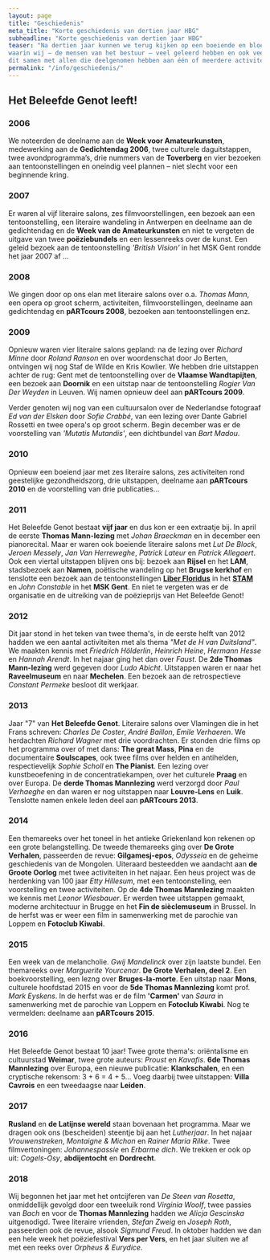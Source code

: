 ```yaml
---
layout: page
title: "Geschiedenis"
meta_title: "Korte geschiedenis van dertien jaar HBG"
subheadline: "Korte geschiedenis van dertien jaar HBG"
teaser: "Na dertien jaar kunnen we terug kijken op een boeiende en bloeiende periode, 
waarin wij – de mensen van het bestuur – veel geleerd hebben en ook veel genoten hebben, 
dit samen met allen die deelgenomen hebben aan één of meerdere activiteiten."
permalink: "/info/geschiedenis/"
---
```

## Het Beleefde Genot leeft! 

### 2006
We noteerden de deelname aan de **Week voor Amateurkunsten**, medewerking aan de **Gedichtendag 2006**, twee culturele daguitstappen, twee avondprogramma’s, drie nummers van de **Toverberg** en vier bezoeken aan tentoonstellingen en oneindig veel plannen – niet slecht voor een beginnende kring.

### 2007
Er waren al vijf literaire salons, zes filmvoorstellingen, een bezoek aan een tentoonstelling, een literaire wandeling in Antwerpen en deelname aan de gedichtendag en de **Week van de Amateurkunsten** en niet te vergeten de uitgave van twee **poëziebundels** en een lessenreeks over de kunst. Een geleid bezoek aan de tentoonstelling *'British Vision'* in het MSK Gent rondde het jaar 2007 af ...

### 2008
We gingen door op ons elan met literaire salons over o.a. *Thomas Mann*, een opera op groot scherm, activiteiten, filmvoorstellingen, deelname aan gedichtendag en **pARTcours 2008**, bezoeken aan tentoonstellingen enz.

### 2009
Opnieuw waren vier literaire salons gepland: na de lezing over *Richard Minne* door *Roland Ranson* en over woordenschat door Jo Berten, ontvingen wij nog Staf de Wilde en Kris Kowlier. We hebben drie uitstappen achter de rug: Gent met de tentoonstelling over de **Vlaamse Wandtapijten**, een bezoek aan **Doornik** en een uitstap naar de tentoonstelling *Rogier Van Der Weyden* in Leuven. Wij namen opnieuw deel aan **pARTcours 2009**.

Verder genoten wij nog van een cultuursalon over de Nederlandse fotograaf *Ed van der Elsken* door *Sofie Crabbé*, van een lezing over Dante Gabriel Rossetti en twee opera's op groot scherm. Begin december was er de voorstelling van *'Mutatis Mutandis'*, een dichtbundel van *Bart Madou*.

### 2010
Opnieuw een boeiend jaar met zes literaire salons, zes activiteiten rond geestelijke gezondheidszorg, drie uitstappen, deelname aan **pARTcours 2010** en de voorstelling van drie publicaties...

### 2011
Het Beleefde Genot bestaat **vijf jaar** en dus kon er een extraatje bij. In april de eerste **Thomas Mann-lezing** met *Johan Braeckman* en in december een pianorecital. Maar er waren ook boeiende literaire salons met *Lut De Block*, *Jeroen Messely*, *Jan Van Herreweghe*, *Patrick Lateur* en *Patrick Allegaert*. Ook een viertal uitstappen blijven ons bij: bezoek aan **Rijsel** en het **LAM**, stadsbezoek aan **Namen**, poëtische wandeling op het **Brugse kerkhof** en tenslotte een bezoek aan de tentoonstellingen [**Liber Floridus**][liberfloridus] in het [**STAM**][liberfloridus-stam] en *John Constable* in het **MSK Gent**. En niet te vergeten was er de organisatie en de uitreiking van de poëzieprijs van Het Beleefde Genot!

### 2012
Dit jaar stond in het teken van twee thema's, in de eerste helft van 2012 hadden we een aantal activiteiten met als thema *"Met de H van Duitsland"*. We maakten kennis met *Friedrich Hölderlin*, *Heinrich Heine*, *Hermann Hesse* en *Hannah Arendt*. In het najaar ging het dan over *Faust*. De **2de Thomas Mann-lezing** werd gegeven door *Ludo Abicht*. Uitstappen waren er naar het **Raveelmuseum** en naar **Mechelen**. Een bezoek aan de retrospectieve *Constant Permeke* besloot dit werkjaar.

### 2013
Jaar "7" van **Het Beleefde Genot**. Literaire salons over Vlamingen die in het Frans schreven: *Charles De Coster*, *André Baillon*, *Emile Verhaeren*. We herdachten *Richard Wagner* met drie voordrachten. Er stonden drie films op het programma over of met dans: **The great Mass**, **Pina** en de documentaire **Soulscapes**, ook twee films over helden en antihelden, respectievelijk *Sophie Scholl* en **The Pianist**. Een lezing over kunstbeoefening in de concentratiekampen, over het culturele **Praag** en over Europa. De **derde Thomas Mannlezing** werd verzorgd door *Paul Verhaeghe* en dan waren er nog uitstappen naar **Louvre-Lens** en **Luik**. Tenslotte namen enkele leden deel aan **pARTcours 2013**.

### 2014
Een themareeks over het toneel in het antieke Griekenland kon rekenen op een grote belangstelling. De tweede themareeks ging over **De Grote Verhalen**, passeerden de revue: **Gilgamesj-epos**, *Odysseia* en de geheime geschiedenis van de Mongolen. Uiteraard besteedden we aandacht aan **de Groote Oorlog** met twee activiteiten in het najaar. Een heus project was de herdenking van 100 jaar *Etty Hillesum*, met een tentoonstelling, een voorstelling en twee activiteiten. Op de **4de Thomas Mannlezing** maakten we kennis met *Leonor Wiesbauer*. Er werden twee uitstappen gemaakt, moderne architectuur in Brugge en het **Fin de sièclemuseum** in Brussel. In de herfst was er weer een film in samenwerking met de parochie van Loppem en **Fotoclub Kiwabi**.

### 2015
Een week van de melancholie. *Gwij Mandelinck* over zijn laatste bundel. Een themareeks over *Marguerite Yourcenar*. **De Grote Verhalen, deel 2**. Een boekvoorstelling, een lezng over **Bruges-la-morte**. Een uitstap naar **Mons**, culturele hoofdstad 2015 en voor de **5de Thomas Mannlezing** komt prof. *Mark Eyskens*. In de herfst was er de film **'Carmen'** van *Saura* in samenwerking met de parochie van Loppem en **Fotoclub Kiwabi**. Nog te vermelden: deelname aan **pARTcours 2015**.

### 2016
Het Beleefde Genot bestaat 10 jaar! Twee grote thema's: oriëntalisme en cultuurstad **Weimar**, twee grote auteurs: *Proust* en *Kavafis*. **6de Thomas Mannlezing** over Europa, een nieuwe publicatie: **Klankschalen**, en een cryptische rekensom: 3 + 6 = 4 + 5... Voeg daarbij twee uitstappen: **Villa Cavrois** en een tweedaagse naar **Leiden**.

### 2017
**Rusland** en **de Latijnse wereld** staan bovenaan het programma. Maar we dragen ook ons (bescheiden) steentje bij aan het *Lutherjaar*. In het najaar *Vrouwenstreken*, *Montaigne & Michon* en *Rainer Maria Rilke*. Twee filmvertoningen: *Johannespassie* en *Erbarme dich*. We trekken er ook op uit: *Cogels-Osy*, **abdijentocht** en **Dordrecht**.

### 2018
Wij begonnen het jaar met het ontcijferen van *De Steen van Rosetta*, onmiddellijk gevolgd door een tweeluik rond *Virginia Woolf*, twee passies van *Bach* en voor de **Thomas Mannlezing** hadden we *Alicja Gescinska* uitgenodigd. Twee literaire vrienden, *Stefan Zweig* en *Joseph Roth*, passeerden ook de revue, alsook *Sigmund Freud*. In oktober hadden we dan een hele week het poëziefestival **Vers per Vers**, en het jaar sluiten we af met een reeks over *Orpheus & Eurydice*.

[liberfloridus]: http://www.liberfloridus.be/index_nl.html "Liber Floridus"
[liberfloridus-stam]: http://stamgent.be/nl_be/evenementen/liber-floridus-1121-de-wereld-in-een-boek "Liber Floridus - De wereld in een Boek"
